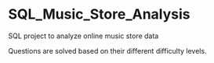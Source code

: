 # SQL_Music_Store_Analysis
SQL project to analyze online music store data

Questions are solved based on their different difficulty levels.
